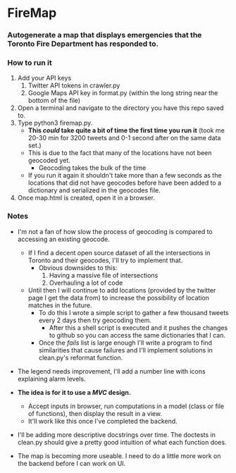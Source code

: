 # FireMap <br />
### Autogenerate a map that displays emergencies that the Toronto Fire Department has responded to.

### How to run it <br />
1. Add your API keys
	1. Twitter API tokens in crawler.py
	2. Google Maps API key in format.py (within the long string near the bottom of the file)
2. Open a terminal and navigate to the directory you have this repo saved to.
3. Type python3 firemap.py.
	* **This *could* take quite a bit of time the first time you run it** (took me 20-30 min for 3200 tweets and 0-1 second after on the same data set.)
	* This is due to the fact that many of the locations have not been geocoded yet.
		* Geocoding takes the bulk of the time
	* If you run it again it shouldn't take more than a few seconds as the locations that did not have geocodes before have been added to a dictionary and serialized in the geocodes file.
4. Once map.html is created, open it in a browser.
### Notes <br />

* I'm not a fan of how slow the process of geocoding is compared to accessing an existing geocode.<br />
	* If I find a decent open source dataset of all the intersections in Toronto and their geocodes, I'll try to implement that.
	    * Obvious downsides to this:
	        1. Having a massive file of intersections
	        2. Overhauling a lot of code
	* Until then I will continue to add locations (provided by the twitter page I get the data from) to increase the possibility of location matches in the future.
	    * To do this I wrote a simple script to gather a few thousand tweets every 2 days then try geocoding them.
			* After this a shell script is executed and it pushes the changes to github so you can access the same dictionaries that I can.
	    * Once the *fails* list is large enough I'll write a program to find similarities that cause failures and I'll implement solutions in clean.py's reformat function.<br />

* The legend needs improvement, I'll add a number line with icons explaining alarm levels.
* **The idea is for it to use a *MVC* design.**
	* Accept inputs in browser, run computations in a model (class or file of functions), then display the result in a view.<br />
	* It'll work like this once I've completed the backend. 

* I'll be adding more descriptive docstrings over time. The doctests in clean.py should give a pretty good intuition of what each function does.

* The map is becoming more useable. I need to do a little more work on the backend before I can work on UI.
